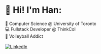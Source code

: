 # 🤗 Hi! I'm Han:

📕 Computer Science @ University of Toronto <br />
💻 Fullstack Developer @ ThinkCol <br />
🏐 Volleyball Addict <br />
<br />
[![LinkedIn](https://img.shields.io/badge/LinkedIn-%230077B5.svg?logo=linkedin&logoColor=white)](https://linkedin.com/in/hanxheng) 

